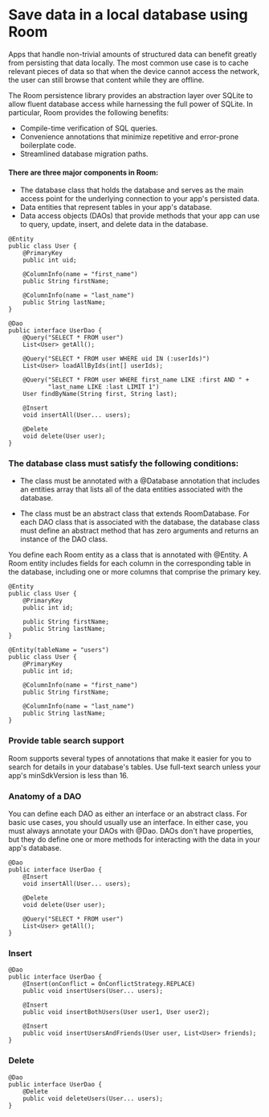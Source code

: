 # Save data in a local database using Room   

Apps that handle non-trivial amounts of structured data can benefit greatly from persisting that data locally. The most common use case is to cache relevant pieces of data so that when the device cannot access the network, the user can still browse that content while they are offline.

The Room persistence library provides an abstraction layer over SQLite to allow fluent database access while harnessing the full power of SQLite. In particular, Room provides the following benefits:

- Compile-time verification of SQL queries.
- Convenience annotations that minimize repetitive and error-prone boilerplate code.
- Streamlined database migration paths.

#### There are three major components in Room:

- The database class that holds the database and serves as the main access point for the underlying connection to your app's persisted data.
- Data entities that represent tables in your app's database.
- Data access objects (DAOs) that provide methods that your app can use to query, update, insert, and delete data in the database.

```
@Entity
public class User {
    @PrimaryKey
    public int uid;

    @ColumnInfo(name = "first_name")
    public String firstName;

    @ColumnInfo(name = "last_name")
    public String lastName;
}
```

```
@Dao
public interface UserDao {
    @Query("SELECT * FROM user")
    List<User> getAll();

    @Query("SELECT * FROM user WHERE uid IN (:userIds)")
    List<User> loadAllByIds(int[] userIds);

    @Query("SELECT * FROM user WHERE first_name LIKE :first AND " +
           "last_name LIKE :last LIMIT 1")
    User findByName(String first, String last);

    @Insert
    void insertAll(User... users);

    @Delete
    void delete(User user);
}
```

### The database class must satisfy the following conditions:

- The class must be annotated with a @Database annotation that includes an entities array that lists all of the data entities associated with the database.

- The class must be an abstract class that extends RoomDatabase.
For each DAO class that is associated with the database, the database class must define an abstract method that has zero arguments and returns an instance of the DAO class.


You define each Room entity as a class that is annotated with @Entity. A Room entity includes fields for each column in the corresponding table in the database, including one or more columns that comprise the primary key.

```
@Entity
public class User {
    @PrimaryKey
    public int id;

    public String firstName;
    public String lastName;
}
```
```
@Entity(tableName = "users")
public class User {
    @PrimaryKey
    public int id;

    @ColumnInfo(name = "first_name")
    public String firstName;

    @ColumnInfo(name = "last_name")
    public String lastName;
}
```
### Provide table search support

Room supports several types of annotations that make it easier for you to search for details in your database's tables. Use full-text search unless your app's minSdkVersion is less than 16.

### Anatomy of a DAO
You can define each DAO as either an interface or an abstract class. For basic use cases, you should usually use an interface. In either case, you must always annotate your DAOs with @Dao. DAOs don't have properties, but they do define one or more methods for interacting with the data in your app's database.

```
@Dao
public interface UserDao {
    @Insert
    void insertAll(User... users);

    @Delete
    void delete(User user);

    @Query("SELECT * FROM user")
    List<User> getAll();
}
```

### Insert

```
@Dao
public interface UserDao {
    @Insert(onConflict = OnConflictStrategy.REPLACE)
    public void insertUsers(User... users);

    @Insert
    public void insertBothUsers(User user1, User user2);

    @Insert
    public void insertUsersAndFriends(User user, List<User> friends);
}
```

### Delete
```
@Dao
public interface UserDao {
    @Delete
    public void deleteUsers(User... users);
}
```


